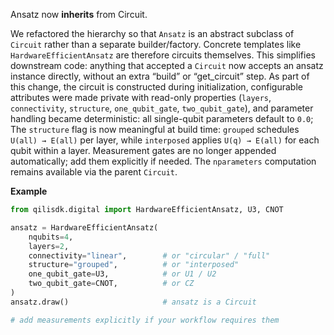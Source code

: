 Ansatz now **inherits** from Circuit.

We refactored the hierarchy so that `Ansatz` is an abstract subclass of `Circuit` rather than a separate builder/factory. Concrete templates like `HardwareEfficientAnsatz` are therefore circuits themselves. This simplifies downstream code: anything that accepted a `Circuit` now accepts an ansatz instance directly, without an extra “build” or “get\_circuit” step. As part of this change, the circuit is constructed during initialization, configurable attributes were made private with read-only properties (`layers`, `connectivity`, `structure`, `one_qubit_gate`, `two_qubit_gate`), and parameter handling became deterministic: all single-qubit parameters default to `0.0`; The `structure` flag is now meaningful at build time: `grouped` schedules `U(all) → E(all)` per layer, while `interposed` applies `U(q) → E(all)` for each qubit within a layer. Measurement gates are no longer appended automatically; add them explicitly if needed. The `nparameters` computation remains available via the parent `Circuit`.

**Example**

```python
from qilisdk.digital import HardwareEfficientAnsatz, U3, CNOT

ansatz = HardwareEfficientAnsatz(
    nqubits=4,
    layers=2,
    connectivity="linear",        # or "circular" / "full"   
    structure="grouped",          # or "interposed"
    one_qubit_gate=U3,            # or U1 / U2
    two_qubit_gate=CNOT,          # or CZ
)
ansatz.draw()                     # ansatz is a Circuit

# add measurements explicitly if your workflow requires them
```

